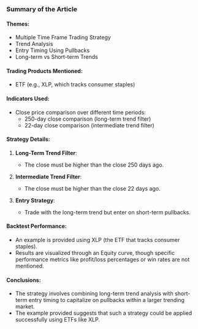 ### Summary of the Article

#### Themes:
- Multiple Time Frame Trading Strategy
- Trend Analysis
- Entry Timing Using Pullbacks
- Long-term vs Short-term Trends

#### Trading Products Mentioned:
- ETF (e.g., XLP, which tracks consumer staples)

#### Indicators Used:
- Close price comparison over different time periods:
  - 250-day close comparison (long-term trend filter)
  - 22-day close comparison (intermediate trend filter)

#### Strategy Details:
1. **Long-Term Trend Filter**:
   - The close must be higher than the close 250 days ago.
   
2. **Intermediate Trend Filter**:
   - The close must be higher than the close 22 days ago.

3. **Entry Strategy**:
   - Trade with the long-term trend but enter on short-term pullbacks.

#### Backtest Performance:
- An example is provided using XLP (the ETF that tracks consumer staples).
- Results are visualized through an Equity curve, though specific performance metrics like profit/loss percentages or win rates are not mentioned.

#### Conclusions:
- The strategy involves combining long-term trend analysis with short-term entry timing to capitalize on pullbacks within a larger trending market.
- The example provided suggests that such a strategy could be applied successfully using ETFs like XLP.

